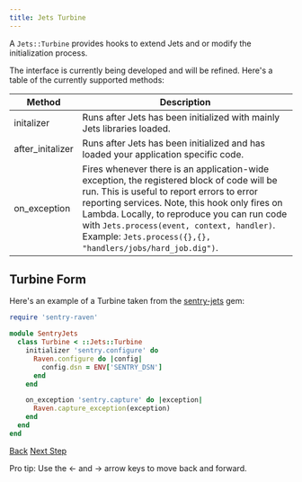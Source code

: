 ```yaml
---
title: Jets Turbine
---
```


A `Jets::Turbine` provides hooks to extend Jets and or modify the initialization process.

The interface is currently being developed and will be refined. Here's a table of the currently supported methods:

Method | Description
--- | ---
initalizer | Runs after Jets has been initialized with mainly Jets libraries loaded.
after_initalizer | Runs after Jets has been initialized and has loaded your application specific code.
on_exception | Fires whenever there is an application-wide exception, the registered block of code will be run. This is useful to report errors to error reporting services. Note, this hook only fires on Lambda. Locally, to reproduce you can run code with `Jets.process(event, context, handler)`.  Example: `Jets.process({},{}, "handlers/jobs/hard_job.dig")`.

## Turbine Form

Here's an example of a Turbine taken from the [sentry-jets](https://github.com/tongueroo/sentry-jets/blob/master/lib/sentry_jets/turbine.rb) gem:

```ruby
require 'sentry-raven'

module SentryJets
  class Turbine < ::Jets::Turbine
    initializer 'sentry.configure' do
      Raven.configure do |config|
        config.dsn = ENV['SENTRY_DSN']
      end
    end

    on_exception 'sentry.capture' do |exception|
      Raven.capture_exception(exception)
    end
  end
end
```

<a id="prev" class="btn btn-basic" href="{% link _docs/faster-development.md %}">Back</a>
<a id="next" class="btn btn-primary" href="{% link _docs/initializers.md %}">Next Step</a>
<p class="keyboard-tip">Pro tip: Use the <- and -> arrow keys to move back and forward.</p>
